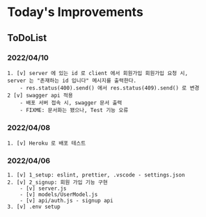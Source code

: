 # Today's Improvements

## ToDoList

### 2022/04/10
    1. [v] server 에 있는 id 로 client 에서 회원가입 회원가입 요청 시, 
    server 는 "존재하는 id 입니다" 메시지를 출력한다.
        - res.status(400).send() 에서 res.status(409).send() 로 변경
    2 [v] swagger api 적용
        - 배포 서버 접속 시, swagger 문서 출력
        - FIXME: 문서화는 됐으나, Test 기능 오류

### 2022/04/08
    1. [v] Heroku 로 배포 테스트

### 2022/04/06
    1. [v] 1_setup: eslint, prettier, .vscode - settings.json
    2. [v] 2_signup: 회원 가입 기능 구현
        - [v] server.js
        - [v] models/UserModel.js
        - [v] api/auth.js - signup api
    3. [v] .env setup